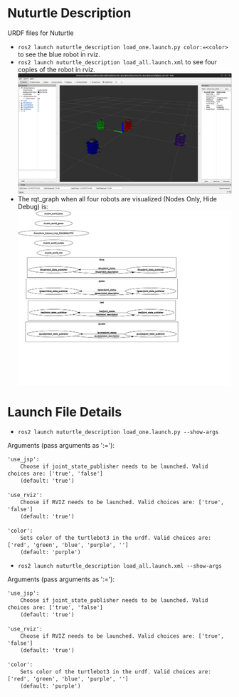 # Nuturtle  Description
URDF files for Nuturtle <Name Your Robot>
* `ros2 launch nuturtle_description load_one.launch.py color:=<color>` to see the blue robot in rviz.
* `ros2 launch nuturtle_description load_all.launch.xml` to see four copies of the robot in rviz.
![](images/rviz.png)
* The rqt_graph when all four robots are visualized (Nodes Only, Hide Debug) is:
![](images/rqt_graph.svg)
# Launch File Details
* `ros2 launch nuturtle_description load_one.launch.py --show-args`

Arguments (pass arguments as '<name>:=<value>'):

    'use_jsp':
        Choose if joint_state_publisher needs to be launched. Valid choices are: ['true', 'false']
        (default: 'true')

    'use_rviz':
        Choose if RVIZ needs to be launched. Valid choices are: ['true', 'false']
        (default: 'true')

    'color':
        Sets color of the turtlebot3 in the urdf. Valid choices are: ['red', 'green', 'blue', 'purple', '']
        (default: 'purple')
* `ros2 launch nuturtle_description load_all.launch.xml --show-args`

Arguments (pass arguments as '<name>:=<value>'):

    'use_jsp':
        Choose if joint_state_publisher needs to be launched. Valid choices are: ['true', 'false']
        (default: 'true')

    'use_rviz':
        Choose if RVIZ needs to be launched. Valid choices are: ['true', 'false']
        (default: 'true')

    'color':
        Sets color of the turtlebot3 in the urdf. Valid choices are: ['red', 'green', 'blue', 'purple', '']
        (default: 'purple')
